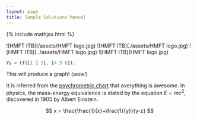 ```yaml
---
layout: page
title: Sample Solutions Manual
---
```


{% include mathjax.html %}

![HMFT ITB](/assets/HMFT logo.jpg)
![HMFT ITB](./assets/HMFT logo.jpg)
![HMFT ITB](../assets/HMFT logo.jpg)
![HMFT ITB](HMFT logo.jpg)

```matlab
Ys = tf([1 2 3], [4 5 6]);
```

This will produce a graph! (_wow!_)

It is inferred from the [psychrometric chart](psychrometric-chart.pdf) that everything is awesome. In physics, the mass-energy equivalence is stated by the equation $E=mc^2$, discovered in 1905 by Albert Einstein.

$$
x = \frac{\frac{1}{x}+\frac{1}{y}}{y-z}
$$
